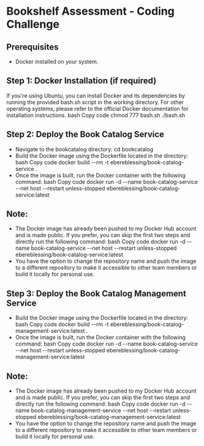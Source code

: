 # Bookshelf Assessment - Coding Challenge
## Prerequisites
- Docker installed on your system.
## Step 1: Docker Installation (if required)
If you're using Ubuntu, you can install Docker and its dependencies by running the provided bash.sh script in the working directory. For other operating systems, please refer to the official Docker documentation for installation instructions.
bash
Copy code
chmod 777 bash.sh
./bash.sh
## Step 2: Deploy the Book Catalog Service
- Navigate to the bookcatalog directory:
cd bookcatalog
- Build the Docker image using the Dockerfile located in the directory:
bash
Copy code
docker build --rm -t ebereblessing/book-catalog-service .
- Once the image is built, run the Docker container with the following command:
bash
Copy code
docker run -d --name book-catalog-service --net host --restart unless-stopped ebereblessing/book-catalog-service:latest
## Note:
- The Docker image has already been pushed to my Docker Hub account and is made public. If you prefer, you can skip the first two steps and directly run the following command:
bash
Copy code
docker run -d --name book-catalog-service --net host --restart unless-stopped ebereblessing/book-catalog-service:latest
- You have the option to change the repository name and push the image to a different repository to make it accessible to other team members or build it locally for personal use.

## Step 3: Deploy the Book Catalog  Management Service
- Build the Docker image using the Dockerfile located in the directory:
bash
Copy code
docker build --rm -t ebereblessing/book-catalog-management-service:latest .
- Once the image is built, run the Docker container with the following command:
bash
Copy code
docker run -d --name book-catalog-service --net host --restart unless-stopped ebereblessing/book-catalog-management-service:latest
## Note:
- The Docker image has already been pushed to my Docker Hub account and is made public. If you prefer, you can skip the first two steps and directly run the following command:
bash
Copy code
docker run -d --name book-catalog-management-service --net host --restart unless-stopped ebereblessing/book-catalog-management-service:latest
- You have the option to change the repository name and push the image to a different repository to make it accessible to other team members or build it locally for personal use.






